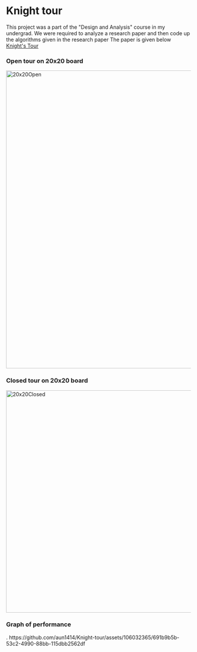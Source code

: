 # Knight tour

This project was a part of the "Design and Analysis" course in my undergrad. We were required to analyze a research paper and then code up the algorithms given in the research paper
The paper is given below<br>
[Knight's Tour](http://w1.csie.ntnu.edu.tw/~linss/knighttours/Optimal_algorithms_for_constructing_knight's_tours_DAM_2005_paper.pdf)

<h3>Open tour on 20x20 board</h3>
<img width="812" alt="20x20Open" src="https://github.com/aun1414/Knight-tour/assets/106032365/715d493d-6501-4969-bcf0-16c731cc2244">

<h3>Closed tour on 20x20 board</h3>
<img width="606" alt="20x20Closed" src="https://github.com/aun1414/Knight-tour/assets/106032365/aeedb105-b7f6-4139-89a9-8a460751f6c2">

<h3>Graph of performance</h3>.
https://github.com/aun1414/Knight-tour/assets/106032365/691b9b5b-53c2-4990-88bb-115dbb2562df




 
